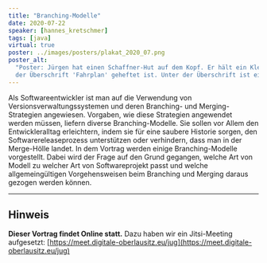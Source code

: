 ```yaml
---
title: "Branching-Modelle"
date: 2020-07-22
speaker: [hannes_kretschmer]
tags: [java]
virtual: true
poster: ../images/posters/plakat_2020_07.png
poster_alt:
  "Poster: Jürgen hat einen Schaffner-Hut auf dem Kopf. Er hält ein Klemmbrett in der Hand, auf dem ein Blatt Papier mit
  der Überschrift 'Fahrplan' geheftet ist. Unter der Überschrift ist ein Streckenplan mit Verzweigungen angedeutet."
---
```


Als Softwareentwickler ist man auf die Verwendung von Versionsverwaltungssystemen und deren Branching- und
Merging-Strategien angewiesen. Vorgaben, wie diese Strategien angewendet werden müssen, liefern diverse
Branching-Modelle. Sie sollen vor Allem den Entwickleralltag erleichtern, indem sie für eine saubere Historie sorgen,
den Softwarereleaseprozess unterstützen oder verhindern, dass man in der Merge-Hölle landet. In dem Vortrag werden
einige Branching-Modelle vorgestellt. Dabei wird der Frage auf den Grund gegangen, welche Art von Modell zu welcher Art
von Softwareprojekt passt und welche allgemeingültigen Vorgehensweisen beim Branching und Merging daraus gezogen werden
können.

---

## Hinweis

**Dieser Vortrag findet Online statt.** Dazu haben wir ein Jitsi-Meeting aufgesetzt:
[https://meet.digitale-oberlausitz.eu/jug](https://meet.digitale-oberlausitz.eu/jug)
